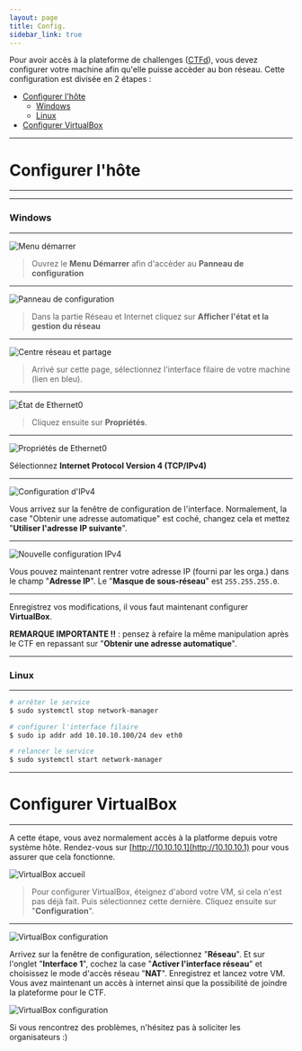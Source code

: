 ```yaml
---
layout: page
title: Config.
sidebar_link: true
---
```


Pour avoir accès à la plateforme de challenges ([CTFd](https://github.com/CTFd/CTFd)), vous devez configurer votre machine afin qu'elle puisse accèder au bon réseau.
Cette configuration est divisée en 2 étapes :
* [Configurer l'hôte](#configurer-l'hôte)
  - [Windows](#windows)
  - [Linux](#linux)
* [Configurer VirtualBox](#configurer-virtualbox)

---
# Configurer l'hôte
---

---
### Windows
---

<img class="center" src="/assets/images/config/win-c1.png" alt="Menu démarrer"> 

> Ouvrez le **Menu Démarrer** afin d'accèder au **Panneau de configuration**

---

<img class="center" src="/assets/images/config/win-c2.png" alt="Panneau de configuration"> 

> Dans la partie Réseau et Internet cliquez sur **Afficher l'état et la gestion du réseau**

---

<img class="center" src="/assets/images/config/win-c3.png" alt="Centre réseau et partage"> 

> Arrivé sur cette page, sélectionnez l'interface filaire de votre machine (lien en bleu).

---

<img class="center" src="/assets/images/config/win-c4.png" alt="État de Ethernet0">

> Cliquez ensuite sur **Propriétés**.

---

<img class="center" src="/assets/images/config/win-c5.png" alt="Propriétés de Ethernet0">

Sélectionnez **Internet Protocol Version 4 (TCP/IPv4)**

---

<img class="center" src="/assets/images/config/win-c6.png" alt="Configuration d'IPv4">

Vous arrivez sur la fenêtre de configuration de l'interface. Normalement, la case "Obtenir une adresse automatique" est coché, changez cela et mettez "**Utiliser l'adresse IP suivante**".

---

<img class="center" src="/assets/images/config/win-c7.png" alt="Nouvelle configuration IPv4">

Vous pouvez maintenant rentrer votre adresse IP (fourni par les orga.) dans le champ "**Adresse IP**". Le "**Masque de sous-réseau**" est `255.255.255.0`.

---

Enregistrez vos modifications, il vous faut maintenant configurer **VirtualBox**.


**REMARQUE IMPORTANTE !!** : pensez à refaire la même manipulation après le CTF en repassant sur "**Obtenir une adresse automatique**".

---
### Linux
---

```bash
# arrêter le service
$ sudo systemctl stop network-manager

# configurer l'interface filaire
$ sudo ip addr add 10.10.10.100/24 dev eth0

# relancer le service
$ sudo systemctl start network-manager
```

---
# Configurer VirtualBox
---

A cette étape, vous avez normalement accès à la platforme depuis votre système hôte. Rendez-vous sur [http://10.10.10.1](http://10.10.10.1) pour vous assurer que cela fonctionne.

<img class="center" src="/assets/images/config/vb-c1.png" alt="VirtualBox accueil">

> Pour configurer VirtualBox, éteignez d'abord votre VM, si cela n'est pas déjà fait. Puis sélectionnez cette dernière. Cliquez ensuite sur "**Configuration**".

---

<img class="center" src="/assets/images/config/vb-c2.png" alt="VirtualBox configuration">

Arrivez sur la fenêtre de configuration, sélectionnez "**Réseau**". Et sur l'onglet "**Interface 1**", cochez la case "**Activer l'interface réseau**" et choisissez le mode d'accès réseau "**NAT**". Enregistrez et lancez votre VM. Vous avez maintenant un accès à internet ainsi que la possibilité de joindre la plateforme pour le CTF.

<img class="center" src="/assets/images/config/vb-c3.png" alt="VirtualBox configuration">

Si vous rencontrez des problèmes, n'hésitez pas à soliciter les organisateurs :)
